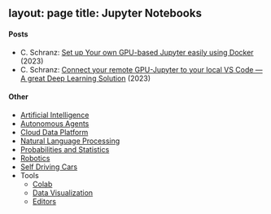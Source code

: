 layout: page
title: Jupyter Notebooks
---

#### Posts
* C. Schranz: [Set up Your own GPU-based Jupyter easily using Docker](https://cschranz.medium.com/set-up-your-own-gpu-based-jupyterlab-e0d45fcacf43) (2023)
* C. Schranz: [Connect your remote GPU-Jupyter to your local VS Code — A great Deep Learning Solution](https://cschranz.medium.com/connect-vs-code-to-your-remote-gpu-jupyter-instance-58b86a195d9e) (2023)

#### Other
* [Artificial Intelligence](artificial_intelligence.md)
* [Autonomous Agents](autonomous_agents.md)
* [Cloud Data Platform](cloud_data_platform.md)
* [Natural Language Processing](natural_language_processing.md)
* [Probabilities and Statistics](probabilities_and_statistics.md)
* [Robotics](robotics.md)
* [Self Driving Cars](self_driving_cars.md)
* Tools
  * [Colab](colab.md)
  * [Data Visualization](data_visualization.md)
  * [Editors](editors.md)
